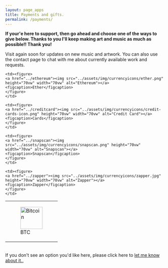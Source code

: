 ```yaml
---
layout: page_apps
title: Payments and gifts.
permalink: /payments/
---
```


<!--<a>We are currently raising funds for a world tour to play our music far and wide, spreading the message of a healthy future for our planet. Why not send us some cash to help us achieve this goal? Your contribution will be wisely spent to create and perform music that inspires people to look inward and take action in their lives to co-create a living future. We accept Bitcoin, Ethereum, All traditional currencies, any other gifts and/or adventures around the world too. We look forward to playing in your town!</a>-->
<div class="paypage">
<strong>If your'e here to support, then go ahead and choose one of the ways to give below. Thanks to you I'll keep making art and music as much as possible!! Thank you!</strong>

Visit again soon for updates on new music and artwork. You can also use the contact page to chat with me about currently available work and requests.

<div class="paybutts">

<table style="border-collapse: collapse;" border="0">
<tbody>

<tr>
    <td><figure>
      <a href="../bitcoin"><img src="../assets/img/currencyicons/bit.png" height="70vw" width="70vw" alt="Bitcoin"></a>
      <figcaption>BTC</figcaption>
    </figure>
    </td>

    <td><figure>
    <a href="../ethereum"><img src="../assets/img/currencyicons/ether.png" height="70vw" width="70vw" alt="Ethereum"></a>
    <figcaption>Ether</figcaption>
    </figure>
    </td>

    <td><figure>
    <a href="../creditcard"><img src="../assets/img/currencyicons/credit-cards-icon.png" height="70vw" width="70vw" alt="Credit Card"></a>
    <figcaption>Cards</figcaption>
    </figure>
    </td>

    <td><figure>
    <a href="../snapscan"><img src="../assets/img/currencyicons/snapscan.png" height="70vw" width="70vw" alt="Snapscan"></a>
    <figcaption>Snapscan</figcaption>
    </figure>
    </td>

    <td><figure>
    <a href="../zapper"><img src="../assets/img/currencyicons/zapper.jpg" height="70vw" width="70vw" alt="Zapper"></a>
    <figcaption>Zapper</figcaption>
    </figure>
    </td>

</tr>
</tbody>
</table>

<div>

<br>
If you don't see an option you'd like here, please click here to <a href="http://onlineivan.com/contact">let me know about it..</a>
<br>
<br>
<br>
</div>
